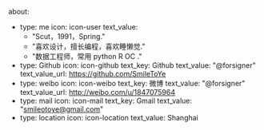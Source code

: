 about:
  - type: me
    icon: icon-user
    text_value:
    - "Scut，1991，Spring."
    - "喜欢设计，擅长编程，喜欢睡懒觉."
    - "数据工程师，常用 python R OC ."
  - type: Github
    icon: icon-github
    text_key: Github
    text_value: "@forsigner"
    text_value_url: https://github.com/SmileToYe
  - type: weibo
    icon: icon-weibo
    text_key: 微博
    text_value: "@forsigner"
    text_value_url: http://weibo.com/u/1847075964
  - type: mail
    icon: icon-mail
    text_key: Gmail
    text_value: "smileotoye@gmail.com"
  - type: location
    icon: icon-location
    text_value: Shanghai